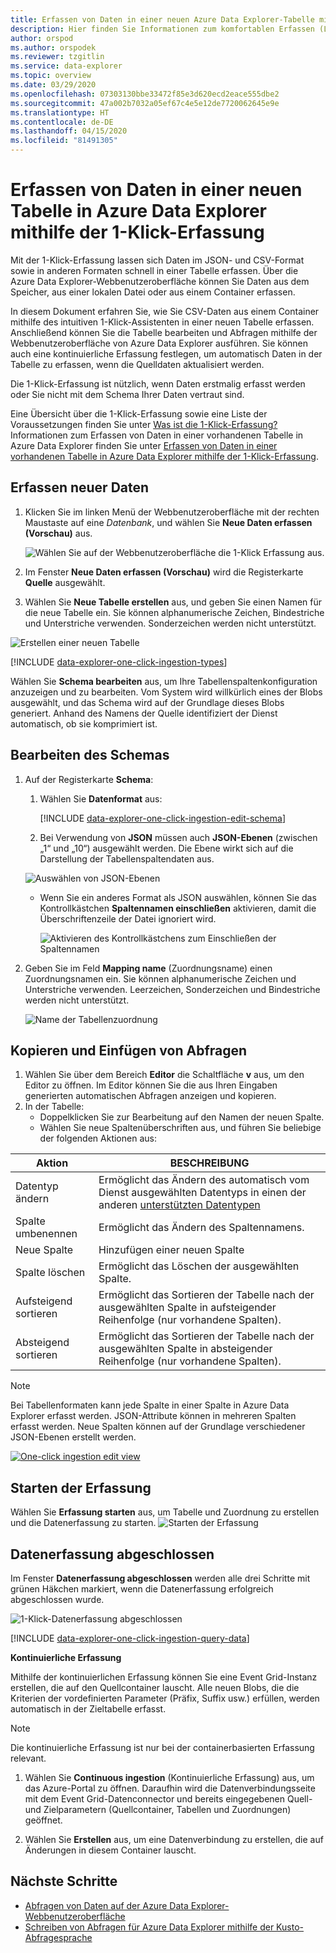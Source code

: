 ```yaml
---
title: Erfassen von Daten in einer neuen Azure Data Explorer-Tabelle mithilfe der 1-Klick-Erfassung
description: Hier finden Sie Informationen zum komfortablen Erfassen (Laden) von Daten in eine neue Azure Data Explorer-Tabelle mit der 1-Klick-Erfassung.
author: orspod
ms.author: orspodek
ms.reviewer: tzgitlin
ms.service: data-explorer
ms.topic: overview
ms.date: 03/29/2020
ms.openlocfilehash: 07303130bbe33472f85e3d620ecd2eace555dbe2
ms.sourcegitcommit: 47a002b7032a05ef67c4e5e12de7720062645e9e
ms.translationtype: HT
ms.contentlocale: de-DE
ms.lasthandoff: 04/15/2020
ms.locfileid: "81491305"
---
```

# <a name="use-one-click-ingestion-to-ingest-data-to-a-new-table-in-azure-data-explorer"></a>Erfassen von Daten in einer neuen Tabelle in Azure Data Explorer mithilfe der 1-Klick-Erfassung

Mit der 1-Klick-Erfassung lassen sich Daten im JSON- und CSV-Format sowie in anderen Formaten schnell in einer Tabelle erfassen. Über die Azure Data Explorer-Webbenutzeroberfläche können Sie Daten aus dem Speicher, aus einer lokalen Datei oder aus einem Container erfassen. 

In diesem Dokument erfahren Sie, wie Sie CSV-Daten aus einem Container mithilfe des intuitiven 1-Klick-Assistenten in einer neuen Tabelle erfassen. Anschließend können Sie die Tabelle bearbeiten und Abfragen mithilfe der Webbenutzeroberfläche von Azure Data Explorer ausführen. Sie können auch eine kontinuierliche Erfassung festlegen, um automatisch Daten in der Tabelle zu erfassen, wenn die Quelldaten aktualisiert werden.

Die 1-Klick-Erfassung ist nützlich, wenn Daten erstmalig erfasst werden oder Sie nicht mit dem Schema Ihrer Daten vertraut sind. 

Eine Übersicht über die 1-Klick-Erfassung sowie eine Liste der Voraussetzungen finden Sie unter [Was ist die 1-Klick-Erfassung?](ingest-data-one-click.md)
Informationen zum Erfassen von Daten in einer vorhandenen Tabelle in Azure Data Explorer finden Sie unter [Erfassen von Daten in einer vorhandenen Tabelle in Azure Data Explorer mithilfe der 1-Klick-Erfassung](one-click-ingestion-existing-table.md).

## <a name="ingest-new-data"></a>Erfassen neuer Daten

1. Klicken Sie im linken Menü der Webbenutzeroberfläche mit der rechten Maustaste auf eine *Datenbank*, und wählen Sie **Neue Daten erfassen (Vorschau)** aus.

    ![Wählen Sie auf der Webbenutzeroberfläche die 1-Klick Erfassung aus.](media/one-click-ingestion-new-table/one-click-ingestion-in-web-ui.png)   
 
1. Im Fenster **Neue Daten erfassen (Vorschau)** wird die Registerkarte **Quelle** ausgewählt. 

1. Wählen Sie **Neue Tabelle erstellen** aus, und geben Sie einen Namen für die neue Tabelle ein. Sie können alphanumerische Zeichen, Bindestriche und Unterstriche verwenden. Sonderzeichen werden nicht unterstützt.

![Erstellen einer neuen Tabelle](media/one-click-ingestion-new-table/create-new-table.png) 

[!INCLUDE [data-explorer-one-click-ingestion-types](includes/data-explorer-one-click-ingestion-types.md)]

Wählen Sie **Schema bearbeiten** aus, um Ihre Tabellenspaltenkonfiguration anzuzeigen und zu bearbeiten. Vom System wird willkürlich eines der Blobs ausgewählt, und das Schema wird auf der Grundlage dieses Blobs generiert. Anhand des Namens der Quelle identifiziert der Dienst automatisch, ob sie komprimiert ist.

## <a name="edit-the-schema"></a>Bearbeiten des Schemas

1. Auf der Registerkarte **Schema**:

    1. Wählen Sie **Datenformat** aus:

        [!INCLUDE [data-explorer-one-click-ingestion-edit-schema](includes/data-explorer-one-click-ingestion-edit-schema.md)]

    1. Bei Verwendung von **JSON** müssen auch **JSON-Ebenen** (zwischen „1“ und „10“) ausgewählt werden. Die Ebene wirkt sich auf die Darstellung der Tabellenspaltendaten aus. 

    ![Auswählen von JSON-Ebenen](media/one-click-ingestion-new-table/json-levels.png)

    * Wenn Sie ein anderes Format als JSON auswählen, können Sie das Kontrollkästchen **Spaltennamen einschließen** aktivieren, damit die Überschriftenzeile der Datei ignoriert wird.

        ![Aktivieren des Kontrollkästchens zum Einschließen der Spaltennamen](media/one-click-ingestion-new-table/non-json-format.png)
        
1. Geben Sie im Feld **Mapping name** (Zuordnungsname) einen Zuordnungsnamen ein. Sie können alphanumerische Zeichen und Unterstriche verwenden. Leerzeichen, Sonderzeichen und Bindestriche werden nicht unterstützt.
    
    ![Name der Tabellenzuordnung](media/one-click-ingestion-new-table/table-mapping.png)

## <a name="copy-and-paste-queries"></a>Kopieren und Einfügen von Abfragen

1. Wählen Sie über dem Bereich **Editor** die Schaltfläche **v** aus, um den Editor zu öffnen. Im Editor können Sie die aus Ihren Eingaben generierten automatischen Abfragen anzeigen und kopieren. 
1. In der Tabelle: 
    * Doppelklicken Sie zur Bearbeitung auf den Namen der neuen Spalte.
    * Wählen Sie neue Spaltenüberschriften aus, und führen Sie beliebige der folgenden Aktionen aus:
    
|Aktion         |BESCHREIBUNG                                  |
|-----------------|-------------------------------------------|
|Datentyp ändern |Ermöglicht das Ändern des automatisch vom Dienst ausgewählten Datentyps in einen der anderen [unterstützten Datentypen](#edit-the-schema)|
|Spalte umbenennen    |Ermöglicht das Ändern des Spaltennamens. |
|Neue Spalte       |Hinzufügen einer neuen Spalte|
|Spalte löschen    |Ermöglicht das Löschen der ausgewählten Spalte.|
|Aufsteigend sortieren   |Ermöglicht das Sortieren der Tabelle nach der ausgewählten Spalte in aufsteigender Reihenfolge (nur vorhandene Spalten).|
|Absteigend sortieren  |Ermöglicht das Sortieren der Tabelle nach der ausgewählten Spalte in absteigender Reihenfolge (nur vorhandene Spalten). |

> [!Note]
> Bei Tabellenformaten kann jede Spalte in einer Spalte in Azure Data Explorer erfasst werden.
> JSON-Attribute können in mehreren Spalten erfasst werden. Neue Spalten können auf der Grundlage verschiedener JSON-Ebenen erstellt werden.

[![](media/one-click-ingestion-new-table/edit-view.png "One-click ingestion edit view")](media/one-click-ingestion-new-table/edit-view.png#lightbox) 

## <a name="start-ingestion"></a>Starten der Erfassung

Wählen Sie **Erfassung starten** aus, um Tabelle und Zuordnung zu erstellen und die Datenerfassung zu starten.
![Starten der Erfassung](media/one-click-ingestion-new-table/start-ingestion.png)

## <a name="data-ingestion-completed"></a>Datenerfassung abgeschlossen

Im Fenster **Datenerfassung abgeschlossen** werden alle drei Schritte mit grünen Häkchen markiert, wenn die Datenerfassung erfolgreich abgeschlossen wurde.
 
![1-Klick-Datenerfassung abgeschlossen](media/one-click-ingestion-new-table/one-click-data-ingestion-complete.png)

[!INCLUDE [data-explorer-one-click-ingestion-query-data](includes/data-explorer-one-click-ingestion-query-data.md)]

**Kontinuierliche Erfassung**

Mithilfe der kontinuierlichen Erfassung können Sie eine Event Grid-Instanz erstellen, die auf den Quellcontainer lauscht. Alle neuen Blobs, die die Kriterien der vordefinierten Parameter (Präfix, Suffix usw.) erfüllen, werden automatisch in der Zieltabelle erfasst.

> [!Note]
> Die kontinuierliche Erfassung ist nur bei der containerbasierten Erfassung relevant.

1. Wählen Sie **Continuous ingestion** (Kontinuierliche Erfassung) aus, um das Azure-Portal zu öffnen. Daraufhin wird die Datenverbindungsseite mit dem Event Grid-Datenconnector und bereits eingegebenen Quell- und Zielparametern (Quellcontainer, Tabellen und Zuordnungen) geöffnet.

1. Wählen Sie **Erstellen** aus, um eine Datenverbindung zu erstellen, die auf Änderungen in diesem Container lauscht. 

## <a name="next-steps"></a>Nächste Schritte

* [Abfragen von Daten auf der Azure Data Explorer-Webbenutzeroberfläche](/azure/data-explorer/web-query-data)
* [Schreiben von Abfragen für Azure Data Explorer mithilfe der Kusto-Abfragesprache](/azure/data-explorer/write-queries)
